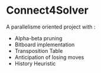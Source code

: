 # Connect4Solver
A parallelisme oriented project with :
- Alpha-beta pruning
- Bitboard implementation
- Transposition Table
- Anticipation of losing moves
- History Heuristic
